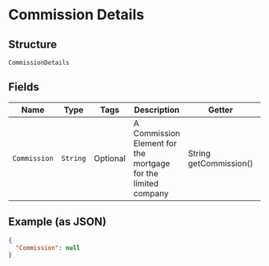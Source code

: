 
# Commission Details

## Structure

`CommissionDetails`

## Fields

| Name | Type | Tags | Description | Getter | Setter |
|  --- | --- | --- | --- | --- | --- |
| `Commission` | `String` | Optional | A Commission Element for the mortgage for the limited company | String getCommission() | setCommission(String commission) |

## Example (as JSON)

```json
{
  "Commission": null
}
```

